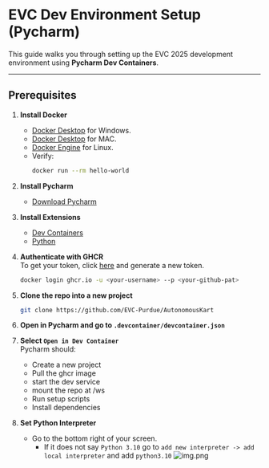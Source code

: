 # EVC Dev Environment Setup (Pycharm)

This guide walks you through setting up the EVC 2025 development environment using **Pycharm Dev Containers**.

---

## Prerequisites

1. **Install Docker**
   - [Docker Desktop](https://docs.docker.com/desktop/setup/install/windows-install/) for Windows.
   - [Docker Desktop](https://docs.docker.com/desktop/setup/install/mac-install/) for MAC.
   - [Docker Engine](https://docs.docker.com/engine/install/) for Linux.
   - Verify:
     ```bash
     docker run --rm hello-world
     ```

2. **Install Pycharm**
   - [Download Pycharm](https://www.jetbrains.com/pycharm/download/?section=mac)

3. **Install Extensions**  
   - [Dev Containers](https://plugins.jetbrains.com/plugin/21962-dev-containers)
   - [Python](https://www.python.org/downloads/release/python-31018/)

4. **Authenticate with GHCR**  
    To get your token, click [here](https://github.com/settings/tokens) and generate a new token.
   ```bash
   docker login ghcr.io -u <your-username> --p <your-github-pat>
5. **Clone the repo into a new project**  
    ```bash
   git clone https://github.com/EVC-Purdue/AutonomousKart
6. **Open in Pycharm and go to `.devcontainer/devcontainer.json`**


7. **Select `Open in Dev Container`**  
   Pycharm should:
   - Create a new project
   - Pull the ghcr image
   - start the dev service
   - mount the repo at /ws
   - Run setup scripts
   - Install dependencies
8. **Set Python Interpreter**  
   - Go to the bottom right of your screen.
     - If it does not say `Python 3.10` go to `add new interpreter -> add local interpreter` and add `python3.10`
     ![img.png](images/pycharm-python-version.png)

